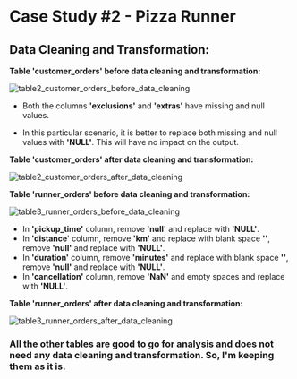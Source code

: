 # Case Study #2 - Pizza Runner

## Data Cleaning and Transformation:   


**Table 'customer_orders' before data cleaning and transformation:**  


![table2_customer_orders_before_data_cleaning](https://github.com/rakeshbangla41/8_Week_SQL_Challenge/assets/132288134/26834858-c3a0-4b79-82ac-530c5558f563)  


* Both the columns **'exclusions'** and **'extras'** have missing and null values.

* In this particular scenario, it is better to replace both missing and null values with **'NULL'**. This will have no impact on the output.


**Table 'customer_orders' after data cleaning and transformation:**  


![table2_customer_orders_after_data_cleaning](https://github.com/rakeshbangla41/8_Week_SQL_Challenge/assets/132288134/8385e5ab-8feb-4d39-b2a7-2d91ed9bfc42)  



**Table 'runner_orders' before data cleaning and transformation:**  


![table3_runner_orders_before_data_cleaning](https://github.com/rakeshbangla41/8_Week_SQL_Challenge/assets/132288134/2df838f4-7a73-4ef5-9fc4-0c7f61251c02)  


* In **'pickup_time'** column, remove **'null'** and replace with **'NULL'**.
* In **'distance**' column, remove **'km'** and replace with blank space **''**, remove **'null'** and replace with **'NULL'**.
* In **'duration'** column, remove **'minutes'** and replace with blank space **''**, remove **'null'** and replace with **'NULL'**.
* In **'cancellation'** column, remove **'NaN'** and empty spaces and replace with **'NULL'**.
 

**Table 'runner_orders' after data cleaning and transformation:**  


![table3_runner_orders_after_data_cleaning](https://github.com/rakeshbangla41/8_Week_SQL_Challenge/assets/132288134/cf4c43e7-9860-47ab-b129-5557abc23385)   


### All the other tables are good to go for analysis and does not need any data cleaning and transformation. So, I'm keeping them as it is.




